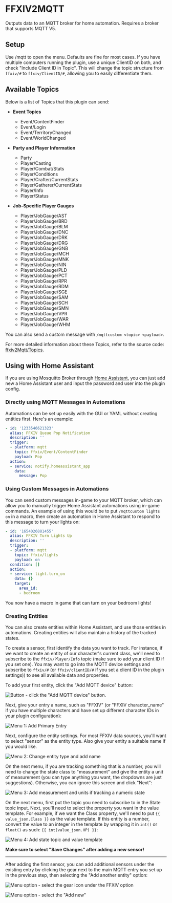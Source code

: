 # FFXIV2MQTT

Outputs data to an MQTT broker for home automation.
Requires a broker that supports MQTT V5.

## Setup

Use /mqtt to open the menu.
Defaults are fine for most cases. If you have multiple computers running the plugin, use a unique ClientID on both, and
check "Include Client ID in Topic". This will change the topic structure from `ffxiv/#` to `ffxiv/ClientID/#`, allowing
you to easily differentiate them.

## Available Topics

Below is a list of Topics that this plugin can send:

- **Event Topics**
  - Event/ContentFinder
  - Event/Login
  - Event/TerritoryChanged
  - Event/WorldChanged

- **Party and Player Information**
  - Party
  - Player/Casting
  - Player/Combat/Stats
  - Player/Conditions
  - Player/Crafter/CurrentStats
  - Player/Gatherer/CurrentStats
  - Player/Info
  - Player/Status

- **Job-Specific Player Gauges**
  - Player/JobGauge/AST
  - Player/JobGauge/BRD
  - Player/JobGauge/BLM
  - Player/JobGauge/DNC
  - Player/JobGauge/DRK
  - Player/JobGauge/DRG
  - Player/JobGauge/GNB
  - Player/JobGauge/MCH
  - Player/JobGauge/MNK
  - Player/JobGauge/NIN
  - Player/JobGauge/PLD
  - Player/JobGauge/PCT
  - Player/JobGauge/RPR
  - Player/JobGauge/RDM
  - Player/JobGauge/SGE
  - Player/JobGauge/SAM
  - Player/JobGauge/SCH
  - Player/JobGauge/SMN
  - Player/JobGauge/VPR
  - Player/JobGauge/WAR
  - Player/JobGauge/WHM

You can also send a custom message with  `/mqttcustom <topic> <payload>`.

For more detailed information about these Topics, refer to the source code: [ffxiv2Mqtt/Topics](/ffxiv2Mqtt/Topics).

## Using with Home Assistant

If you are using Mosquitto Broker through [Home Assistant](home-assistant.io), you can just add new a Home Assistant user and input the
password and user into the plugin config.

### Directly using MQTT Messages in Automations

Automations can be set up easily with the GUI or YAML without creating entities first. Here's an example:

```yaml
- id: '1233546621323'
  alias: FFXIV Queue Pop Notification
  description: ''
  trigger:
  - platform: mqtt
    topic: ffxiv/Event/ContentFinder
    payload: Pop
  action:
  - service: notify.homeassistant_app
    data:
      message: Pop
```

### Using Custom Messages in Automations

You can send custom messages in-game to your MQTT broker, which can allow you to manually trigger Home Assistant automations using in-game commands. An example of using this would be to put `/mqttcustom lights on` in a macro, then create an automation in Home Assistant to respond to this message to turn your lights on:

```yaml
- id: '1654026881455'
  alias: FFXIV Turn Lights Up
  description: ''
  trigger:
  - platform: mqtt
    topic: ffxiv/lights
    payload: on
  condition: []
  action:
  - service: light.turn_on
    data: {}
    target:
      area_id:
      - bedroom
```

You now have a macro in game that can turn on your bedroom lights!

### Creating Entities

You can also create entities within Home Assistant, and use those entities in automations. Creating entities will also maintain a history of the tracked states.

To create a sensor, first identify the data you want to track. For instance, if we want to create an entity of our character's current class, we'll need to subscribe to the `ffxiv/Player/Info` topic (make sure to add your client ID if you set one). You may want to go into the MQTT device settings and subscribe to `ffxiv/#` (or `ffxiv/clientID/#` if you set a client ID in the plugin settings)) to see all available data and properties.

To add your first entity, click the "Add MQTT device" button:

![Button - click the "Add MQTT device" button](img/add_mqtt_device_button.png).

Next, give your entry a name, such as "FFXIV" (or "FFXIV character_name" if you have multiple characters and have set up different character IDs in your plugin configuration):

![Menu 1: Add Primary Entry](img/add_mqtt_device_1.png)

Next, configure the entity settings. For most FFXIV data sources, you'll want to select "sensor" as the entity type. Also give your entity a suitable name if you would like.

![Menu 2: Change entity type and add name](img/add_mqtt_device_2.png)

On the next menu, if you are tracking something that is a number, you will need to change the state class to "measurement" and give the entity a unit of measurement (you can type anything you want, the dropdowns are just suggestions). Otherwise, you can ignore this screen and click "Next":

![Menu 3: Add measurement and units if tracking a numeric state](img/add_mqtt_device_3.png)


On the next menu, first put the topic you need to subscribe to in the State topic input. Next, you'll need to select the property you want in the value template. For example, if we want the Class property, we'll need to put `{{ value_json.Class }}` as the value template. If this entity is a number, convert the value to an integer in the template by wrapping it in `int()` or `float()` as such: `{{ int(value_json.HP) }}`:

![Menu 4: Add state topic and value template](img/add_mqtt_device_4.png)

**Make sure to select "Save Changes" after adding a new sensor!**

---
After adding the first sensor, you can add additional sensors under the existing entry by clicking the gear next to the main MQTT entry you set up in the previous step, then selecting the "Add another entity" option:

![Menu option - select the gear icon under the FFXIV option](img/additional_device_gear.png)

![Menu option - select the "Add new"](img/mqtt_reconfigure_menu.png)